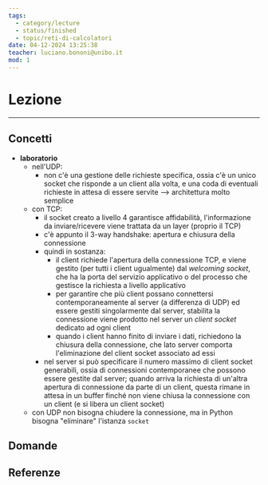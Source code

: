 ```yaml
---
tags:
  - category/lecture
  - status/finished
  - topic/reti-di-calcolatori
date: 04-12-2024 13:25:38
teacher: luciano.bononi@unibo.it
mod: 1
---
```

# Lezione
---
## Concetti
- **laboratorio**
	- nell'UDP:
		- non c'è una gestione delle richieste specifica, ossia c'è un unico socket che risponde a un client alla volta, e una coda di eventuali richieste in attesa di essere servite --> architettura molto semplice
	- con TCP:
		- il socket creato a livello 4 garantisce affidabilità, l'informazione da inviare/ricevere viene trattata da un layer (proprio il TCP)
		- c'è appunto il 3-way handshake: apertura e chiusura della connessione
		- quindi in sostanza:
			- il client richiede l'apertura della connessione TCP, e viene gestito (per tutti i client ugualmente) dal _welcoming socket_, che ha la porta del servizio applicativo o del processo che gestisce la richiesta a livello applicativo
			- per garantire che più client possano connettersi contemporaneamente al server (a differenza di UDP) ed essere gestiti singolarmente dal server, stabilita la connessione viene prodotto nel server un _client socket_ dedicato ad ogni client
			- quando i client hanno finito di inviare i dati, richiedono la chiusura della connessione, che lato server comporta l'eliminazione del client socket associato ad essi
		- nel server si può specificare il numero massimo di client socket generabili, ossia di connessioni contemporanee che possono essere gestite dal server; quando arriva la richiesta di un'altra apertura di connessione da parte di un client, questa rimane in attesa in un buffer finché non viene chiusa la connessione con un client (e si libera un client socket)
	- con UDP non bisogna chiudere la connessione, ma in Python bisogna "eliminare" l'istanza `socket`

## Domande

## Referenze
